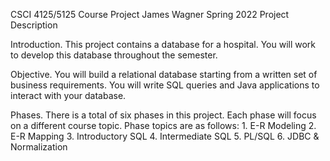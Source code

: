 CSCI 4125/5125 Course Project
James Wagner
Spring 2022
Project Description

Introduction. This project contains a database for a hospital. You will work to develop this database throughout the semester. 

Objective. You will build a relational database starting from a written set of business requirements. You will write SQL queries and Java applications to interact with your database. 

Phases. There is a total of six phases in this project. Each phase will focus on a different course topic. Phase topics are as follows:
	1. E-R Modeling 
	2. E-R Mapping
	3. Introductory SQL
	4. Intermediate SQL
	5. PL/SQL
	6. JDBC & Normalization 
